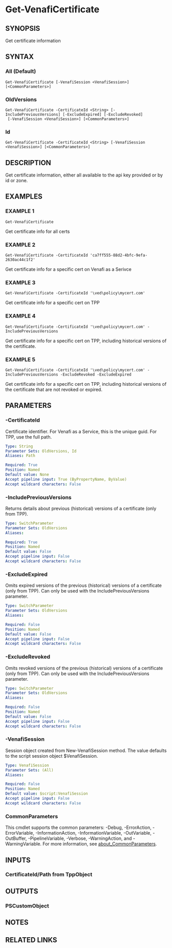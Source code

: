 # Get-VenafiCertificate

## SYNOPSIS
Get certificate information

## SYNTAX

### All (Default)
```
Get-VenafiCertificate [-VenafiSession <VenafiSession>] [<CommonParameters>]
```

### OldVersions
```
Get-VenafiCertificate -CertificateId <String> [-IncludePreviousVersions] [-ExcludeExpired] [-ExcludeRevoked]
 [-VenafiSession <VenafiSession>] [<CommonParameters>]
```

### Id
```
Get-VenafiCertificate -CertificateId <String> [-VenafiSession <VenafiSession>] [<CommonParameters>]
```

## DESCRIPTION
Get certificate information, either all available to the api key provided or by id or zone.

## EXAMPLES

### EXAMPLE 1
```
Get-VenafiCertificate
```

Get certificate info for all certs

### EXAMPLE 2
```
Get-VenafiCertificate -CertificateId 'ca7ff555-88d2-4bfc-9efa-2630ac44c1f2'
```

Get certificate info for a specific cert on Venafi as a Serivce

### EXAMPLE 3
```
Get-VenafiCertificate -CertificateId '\ved\policy\mycert.com'
```

Get certificate info for a specific cert on TPP

### EXAMPLE 4
```
Get-VenafiCertificate -CertificateId '\ved\policy\mycert.com' -IncludePreviousVersions
```

Get certificate info for a specific cert on TPP, including historical versions of the certificate.

### EXAMPLE 5
```
Get-VenafiCertificate -CertificateId '\ved\policy\mycert.com' -IncludePreviousVersions -ExcludeRevoked -ExcludeExpired
```

Get certificate info for a specific cert on TPP, including historical versions of the certificate that are not revoked or expired.

## PARAMETERS

### -CertificateId
Certificate identifier. 
For Venafi as a Service, this is the unique guid. 
For TPP, use the full path.

```yaml
Type: String
Parameter Sets: OldVersions, Id
Aliases: Path

Required: True
Position: Named
Default value: None
Accept pipeline input: True (ByPropertyName, ByValue)
Accept wildcard characters: False
```

### -IncludePreviousVersions
Returns details about previous (historical) versions of a certificate (only from TPP).

```yaml
Type: SwitchParameter
Parameter Sets: OldVersions
Aliases:

Required: True
Position: Named
Default value: False
Accept pipeline input: False
Accept wildcard characters: False
```

### -ExcludeExpired
Omits expired versions of the previous (historical) versions of a certificate (only from TPP).
Can only be used with the IncludePreviousVersions parameter.

```yaml
Type: SwitchParameter
Parameter Sets: OldVersions
Aliases:

Required: False
Position: Named
Default value: False
Accept pipeline input: False
Accept wildcard characters: False
```

### -ExcludeRevoked
Omits revoked versions of the previous (historical) versions of a certificate (only from TPP).
Can only be used with the IncludePreviousVersions parameter.

```yaml
Type: SwitchParameter
Parameter Sets: OldVersions
Aliases:

Required: False
Position: Named
Default value: False
Accept pipeline input: False
Accept wildcard characters: False
```

### -VenafiSession
Session object created from New-VenafiSession method. 
The value defaults to the script session object $VenafiSession.

```yaml
Type: VenafiSession
Parameter Sets: (All)
Aliases:

Required: False
Position: Named
Default value: $script:VenafiSession
Accept pipeline input: False
Accept wildcard characters: False
```

### CommonParameters
This cmdlet supports the common parameters: -Debug, -ErrorAction, -ErrorVariable, -InformationAction, -InformationVariable, -OutVariable, -OutBuffer, -PipelineVariable, -Verbose, -WarningAction, and -WarningVariable. For more information, see [about_CommonParameters](http://go.microsoft.com/fwlink/?LinkID=113216).

## INPUTS

### CertificateId/Path from TppObject
## OUTPUTS

### PSCustomObject
## NOTES

## RELATED LINKS
